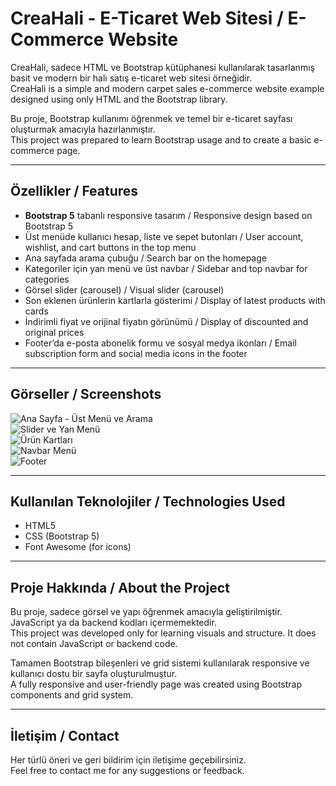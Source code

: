 # CreaHali - E-Ticaret Web Sitesi / E-Commerce Website

CreaHali, sadece HTML ve Bootstrap kütüphanesi kullanılarak tasarlanmış basit ve modern bir halı satış e-ticaret web sitesi örneğidir.  
CreaHali is a simple and modern carpet sales e-commerce website example designed using only HTML and the Bootstrap library.

Bu proje, Bootstrap kullanımı öğrenmek ve temel bir e-ticaret sayfası oluşturmak amacıyla hazırlanmıştır.  
This project was prepared to learn Bootstrap usage and to create a basic e-commerce page.

---

## Özellikler / Features

- **Bootstrap 5** tabanlı responsive tasarım / Responsive design based on Bootstrap 5  
- Üst menüde kullanıcı hesap, liste ve sepet butonları / User account, wishlist, and cart buttons in the top menu  
- Ana sayfada arama çubuğu / Search bar on the homepage  
- Kategoriler için yan menü ve üst navbar / Sidebar and top navbar for categories  
- Görsel slider (carousel) / Visual slider (carousel)  
- Son eklenen ürünlerin kartlarla gösterimi / Display of latest products with cards  
- İndirimli fiyat ve orijinal fiyatın görünümü / Display of discounted and original prices  
- Footer’da e-posta abonelik formu ve sosyal medya ikonları / Email subscription form and social media icons in the footer  

---

## Görseller / Screenshots

![Ana Sayfa - Üst Menü ve Arama](https://github.com/user-attachments/assets/78eec010-2f18-459e-a295-be6fb68e4a18)  
![Slider ve Yan Menü](https://github.com/user-attachments/assets/655a0663-d91d-4a54-b191-6aa8090d2990)  
![Ürün Kartları](https://github.com/user-attachments/assets/7a07b722-8812-4782-87bc-bd8661fa67d9)  
![Navbar Menü](https://github.com/user-attachments/assets/28ebdbda-4102-45be-ac25-986b22652db4)  
![Footer](https://github.com/user-attachments/assets/fd4e3f50-3282-48ca-8755-973cfe5bf9a2)  

---

## Kullanılan Teknolojiler / Technologies Used

- HTML5  
- CSS (Bootstrap 5)  
- Font Awesome (for icons)  

---

## Proje Hakkında / About the Project

Bu proje, sadece görsel ve yapı öğrenmek amacıyla geliştirilmiştir. JavaScript ya da backend kodları içermemektedir.  
This project was developed only for learning visuals and structure. It does not contain JavaScript or backend code.

Tamamen Bootstrap bileşenleri ve grid sistemi kullanılarak responsive ve kullanıcı dostu bir sayfa oluşturulmuştur.  
A fully responsive and user-friendly page was created using Bootstrap components and grid system.

---

## İletişim / Contact

Her türlü öneri ve geri bildirim için iletişime geçebilirsiniz.  
Feel free to contact me for any suggestions or feedback.
